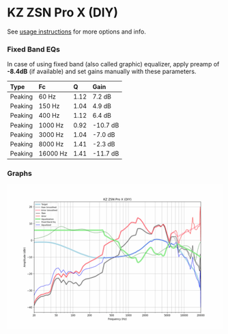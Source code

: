 # KZ ZSN Pro X (DIY)
See [usage instructions](https://github.com/jaakkopasanen/AutoEq#usage) for more options and info.

### Fixed Band EQs
In case of using fixed band (also called graphic) equalizer, apply preamp of **-8.4dB**
(if available) and set gains manually with these parameters.

| Type    | Fc       |    Q | Gain     |
|:--------|:---------|:-----|:---------|
| Peaking | 60 Hz    | 1.12 | 7.2 dB   |
| Peaking | 150 Hz   | 1.04 | 4.9 dB   |
| Peaking | 400 Hz   | 1.12 | 6.4 dB   |
| Peaking | 1000 Hz  | 0.92 | -10.7 dB |
| Peaking | 3000 Hz  | 1.04 | -7.0 dB  |
| Peaking | 8000 Hz  | 1.41 | -2.3 dB  |
| Peaking | 16000 Hz | 1.41 | -11.7 dB |

### Graphs
![](./KZ%20ZSN%20Pro%20X%20(DIY).png)